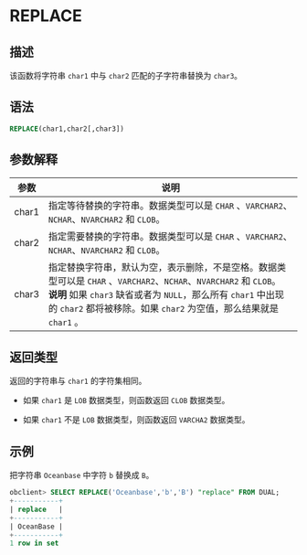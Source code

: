 # REPLACE

## 描述

该函数将字符串 `char1` 中与 `char2` 匹配的子字符串替换为 `char3`。

## 语法

```sql
REPLACE(char1,char2[,char3])
```

## 参数解释

|  参数   |                                                                                                       说明                                                                                                        |
|-------|-----------------------------------------------------------------------------------------------------------------------------------------------------------------------------------------------------------------|
| char1 | 指定等待替换的字符串。数据类型可以是 `CHAR` 、`VARCHAR2`、`NCHAR`、`NVARCHAR2` 和 `CLOB`。                                                                                                                                             |
| char2 | 指定需要替换的字符串。数据类型可以是 `CHAR` 、`VARCHAR2`、`NCHAR`、`NVARCHAR2` 和 `CLOB`。                                                                                                                                             |
| char3 | 指定替换字符串，默认为空，表示删除，不是空格。数据类型可以是 `CHAR` 、`VARCHAR2`、`NCHAR`、`NVARCHAR2` 和 `CLOB`。 <br>**说明**  如果 `char3` 缺省或者为 `NULL`，那么所有 `char1` 中出现的 `char2` 都将被移除。如果 `char2` 为空值，那么结果就是 `char1` 。 |

## 返回类型

返回的字符串与 `char1` 的字符集相同。

* 如果 `char1` 是 `LOB` 数据类型，则函数返回 `CLOB` 数据类型。

* 如果 `char1` 不是 `LOB` 数据类型，则函数返回 `VARCHA2` 数据类型。

## 示例

把字符串 `Oceanbase` 中字符 `b` 替换成 `B`。

```sql
obclient> SELECT REPLACE('Oceanbase','b','B') "replace" FROM DUAL;
+-----------+
| replace   |
+-----------+
| OceanBase |
+-----------+
1 row in set
```
